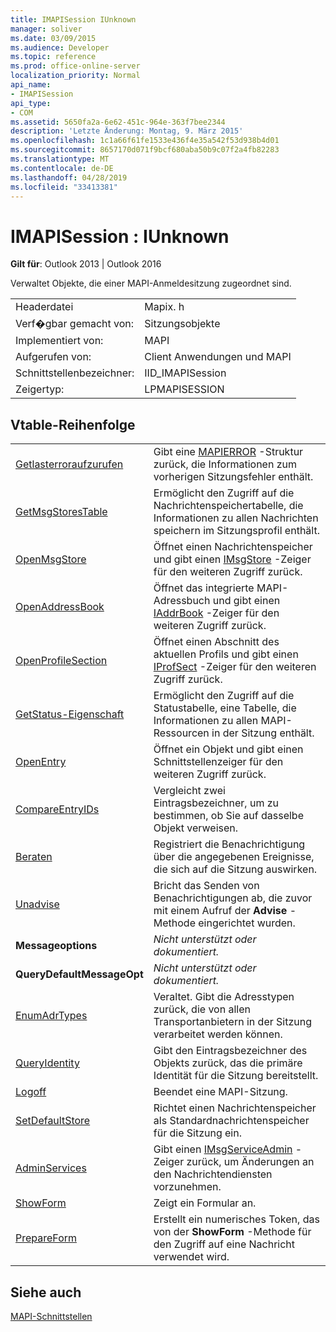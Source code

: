```yaml
---
title: IMAPISession IUnknown
manager: soliver
ms.date: 03/09/2015
ms.audience: Developer
ms.topic: reference
ms.prod: office-online-server
localization_priority: Normal
api_name:
- IMAPISession
api_type:
- COM
ms.assetid: 5650fa2a-6e62-451c-964e-363f7bee2344
description: 'Letzte Änderung: Montag, 9. März 2015'
ms.openlocfilehash: 1c1a66f61fe1533e436f4e35a542f53d938b4d01
ms.sourcegitcommit: 8657170d071f9bcf680aba50b9c07f2a4fb82283
ms.translationtype: MT
ms.contentlocale: de-DE
ms.lasthandoff: 04/28/2019
ms.locfileid: "33413381"
---
```

# <a name="imapisession--iunknown"></a>IMAPISession : IUnknown

  
  
**Gilt für**: Outlook 2013 | Outlook 2016 
  
Verwaltet Objekte, die einer MAPI-Anmeldesitzung zugeordnet sind.
  
|||
|:-----|:-----|
|Headerdatei  <br/> |Mapix. h  <br/> |
|Verf�gbar gemacht von:  <br/> |Sitzungsobjekte  <br/> |
|Implementiert von:  <br/> |MAPI  <br/> |
|Aufgerufen von:  <br/> |Client Anwendungen und MAPI  <br/> |
|Schnittstellenbezeichner:  <br/> |IID_IMAPISession  <br/> |
|Zeigertyp:  <br/> |LPMAPISESSION  <br/> |
   
## <a name="vtable-order"></a>Vtable-Reihenfolge

|||
|:-----|:-----|
|[Getlasterroraufzurufen](imapisession-getlasterror.md) <br/> |Gibt eine [MAPIERROR](mapierror.md) -Struktur zurück, die Informationen zum vorherigen Sitzungsfehler enthält.  <br/> |
|[GetMsgStoresTable](imapisession-getmsgstorestable.md) <br/> |Ermöglicht den Zugriff auf die Nachrichtenspeichertabelle, die Informationen zu allen Nachrichten speichern im Sitzungsprofil enthält.  <br/> |
|[OpenMsgStore](imapisession-openmsgstore.md) <br/> |Öffnet einen Nachrichtenspeicher und gibt einen [IMsgStore](imsgstoreimapiprop.md) -Zeiger für den weiteren Zugriff zurück.  <br/> |
|[OpenAddressBook](imapisession-openaddressbook.md) <br/> |Öffnet das integrierte MAPI-Adressbuch und gibt einen [IAddrBook](iaddrbookimapiprop.md) -Zeiger für den weiteren Zugriff zurück.  <br/> |
|[OpenProfileSection](imapisession-openprofilesection.md) <br/> |Öffnet einen Abschnitt des aktuellen Profils und gibt einen [IProfSect](iprofsectimapiprop.md) -Zeiger für den weiteren Zugriff zurück.  <br/> |
|[GetStatus-Eigenschaft](imapisession-getstatustable.md) <br/> |Ermöglicht den Zugriff auf die Statustabelle, eine Tabelle, die Informationen zu allen MAPI-Ressourcen in der Sitzung enthält.  <br/> |
|[OpenEntry](imapisession-openentry.md) <br/> |Öffnet ein Objekt und gibt einen Schnittstellenzeiger für den weiteren Zugriff zurück.  <br/> |
|[CompareEntryIDs](imapisession-compareentryids.md) <br/> |Vergleicht zwei Eintragsbezeichner, um zu bestimmen, ob Sie auf dasselbe Objekt verweisen.  <br/> |
|[Beraten](imapisession-advise.md) <br/> |Registriert die Benachrichtigung über die angegebenen Ereignisse, die sich auf die Sitzung auswirken.  <br/> |
|[Unadvise](imapisession-unadvise.md) <br/> |Bricht das Senden von Benachrichtigungen ab, die zuvor mit einem Aufruf der **Advise** -Methode eingerichtet wurden.  <br/> |
|**Messageoptions** <br/> | *Nicht unterstützt oder dokumentiert.*  <br/> |
|**QueryDefaultMessageOpt** <br/> | *Nicht unterstützt oder dokumentiert.*  <br/> |
|[EnumAdrTypes](imapisession-enumadrtypes.md) <br/> |Veraltet. Gibt die Adresstypen zurück, die von allen Transportanbietern in der Sitzung verarbeitet werden können.  <br/> |
|[QueryIdentity](imapisession-queryidentity.md) <br/> |Gibt den Eintragsbezeichner des Objekts zurück, das die primäre Identität für die Sitzung bereitstellt.  <br/> |
|[Logoff](imapisession-logoff.md) <br/> |Beendet eine MAPI-Sitzung.  <br/> |
|[SetDefaultStore](imapisession-setdefaultstore.md) <br/> |Richtet einen Nachrichtenspeicher als Standardnachrichtenspeicher für die Sitzung ein.  <br/> |
|[AdminServices](imapisession-adminservices.md) <br/> |Gibt einen [IMsgServiceAdmin](imsgserviceadminiunknown.md) -Zeiger zurück, um Änderungen an den Nachrichtendiensten vorzunehmen.  <br/> |
|[ShowForm](imapisession-showform.md) <br/> |Zeigt ein Formular an.  <br/> |
|[PrepareForm](imapisession-prepareform.md) <br/> |Erstellt ein numerisches Token, das von der **ShowForm** -Methode für den Zugriff auf eine Nachricht verwendet wird.  <br/> |
   
## <a name="see-also"></a>Siehe auch



[MAPI-Schnittstellen](mapi-interfaces.md)

